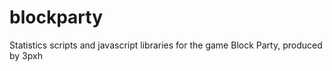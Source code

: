 blockparty
==========

Statistics scripts and javascript libraries for the game Block Party, produced by 3pxh

